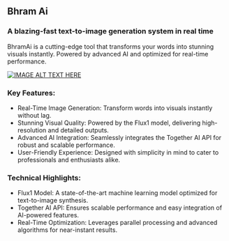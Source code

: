 
## Bhram Ai

### A blazing-fast text-to-image generation system in real time
BhramAi is a cutting-edge tool that transforms your words into stunning visuals instantly. Powered by advanced AI and optimized for real-time performance.

[![IMAGE ALT TEXT HERE](https://www.youtube.com/watch?v=pb-1m8nNA0A)](https://www.youtube.com/watch?v=pb-1m8nNA0A)

 ### Key Features:
- Real-Time Image Generation: Transform words into visuals instantly without lag.
- Stunning Visual Quality: Powered by the Flux1 model, delivering high-resolution and detailed outputs.
- Advanced AI Integration: Seamlessly integrates the Together AI API for robust and scalable performance.
- User-Friendly Experience: Designed with simplicity in mind to cater to professionals and enthusiasts alike.

### Technical Highlights:
- Flux1 Model: A state-of-the-art machine learning model optimized for text-to-image synthesis.
- Together AI API: Ensures scalable performance and easy integration of AI-powered features.
- Real-Time Optimization: Leverages parallel processing and advanced algorithms for near-instant results.
